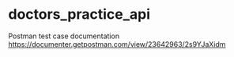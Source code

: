 # doctors_practice_api

Postman test case documentation
https://documenter.getpostman.com/view/23642963/2s9YJaXidm
